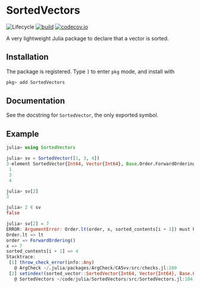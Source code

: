 # SortedVectors

![Lifecycle](https://img.shields.io/badge/lifecycle-experimental-orange.svg)
[![build](https://github.com/tpapp/SortedVectors.jl/workflows/CI/badge.svg)](https://github.com/tpapp/SortedVectors.jl/actions?query=workflow%3ACI)
[![codecov.io](http://codecov.io/github/tpapp/SortedVectors.jl/coverage.svg?branch=master)](http://codecov.io/github/tpapp/SortedVectors.jl?branch=master)

A very lightweight Julia package to declare that a vector is sorted.

## Installation

The package is registered. Type `]` to enter `pkg` mode, and install with

```julia
pkg> add SortedVectors
```

## Documentation

See the docstring for `SortedVector`, the only exported symbol.

## Example
    
``` julia
julia> using SortedVectors

julia> sv = SortedVector([1, 3, 4])
3-element SortedVector{Int64, Vector{Int64}, Base.Order.ForwardOrdering}:
 1
 3
 4

julia> sv[2]
3

julia> 2 ∈ sv
false

julia> sv[2] = 7
ERROR: ArgumentError: Order.lt(order, x, sorted_contents[i + 1]) must hold. Got
Order.lt => lt
order => ForwardOrdering()
x => 7
sorted_contents[i + 1] => 4
Stacktrace:
 [1] throw_check_error(info::Any)
   @ ArgCheck ~/.julia/packages/ArgCheck/CA5vv/src/checks.jl:280
 [2] setindex!(sorted_vector::SortedVector{Int64, Vector{Int64}, Base.Order.ForwardOrdering}, x::Int64, i::Int64)
   @ SortedVectors ~/code/julia/SortedVectors/src/SortedVectors.jl:104
```
